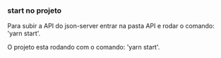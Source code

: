 ### start no projeto

Para subir a API do json-server entrar na pasta API e rodar o comando: 'yarn start'.

O projeto esta rodando com o comando: 'yarn start'.

